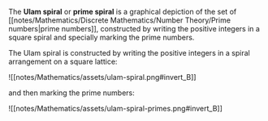 The **Ulam spiral** or **prime spiral** is a graphical depiction of the set of [[notes/Mathematics/Discrete Mathematics/Number Theory/Prime numbers|prime numbers]], constructed by writing the positive integers in a square spiral and specially marking the prime numbers.

The Ulam spiral is constructed by writing the positive integers in a spiral arrangement on a square lattice:

![[notes/Mathematics/assets/ulam-spiral.png#invert_B]]

and then marking the prime numbers:

![[notes/Mathematics/assets/ulam-spiral-primes.png#invert_B]]